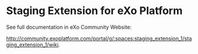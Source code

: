 Staging Extension for eXo Platform
==================================

See full documentation in eXo Community Website:

http://community.exoplatform.com/portal/g/:spaces:staging_extension_1/staging_extension_1/wiki.
